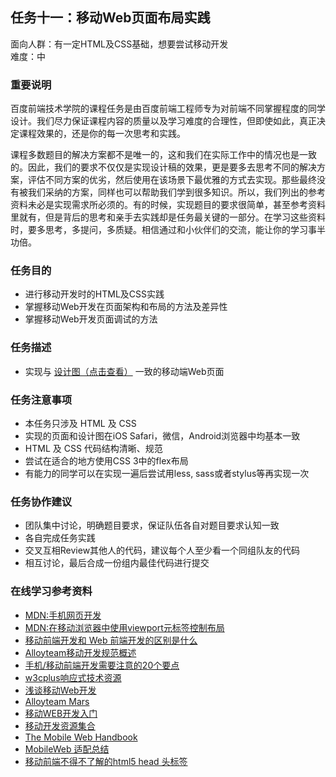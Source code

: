 ## 任务十一：移动Web页面布局实践

面向人群：有一定HTML及CSS基础，想要尝试移动开发  
难度：中


### 重要说明

百度前端技术学院的课程任务是由百度前端工程师专为对前端不同掌握程度的同学设计。我们尽力保证课程内容的质量以及学习难度的合理性，但即使如此，真正决定课程效果的，还是你的每一次思考和实践。

课程多数题目的解决方案都不是唯一的，这和我们在实际工作中的情况也是一致的。因此，我们的要求不仅仅是实现设计稿的效果，更是要多去思考不同的解决方案，评估不同方案的优劣，然后使用在该场景下最优雅的方式去实现。那些最终没有被我们采纳的方案，同样也可以帮助我们学到很多知识。所以，我们列出的参考资料未必是实现需求所必须的。有的时候，实现题目的要求很简单，甚至参考资料里就有，但是背后的思考和亲手去实践却是任务最关键的一部分。在学习这些资料时，要多思考，多提问，多质疑。相信通过和小伙伴们的交流，能让你的学习事半功倍。

### 任务目的

*   进行移动开发时的HTML及CSS实践
*   掌握移动Web开发在页面架构和布局的方法及差异性
*   掌握移动Web开发页面调试的方法

### 任务描述

*   实现与 [设计图（点击查看）](http://7xrp04.com1.z0.glb.clouddn.com/task_1_11_1.jpg) 一致的移动端Web页面

### 任务注意事项

*   本任务只涉及 HTML 及 CSS
*   实现的页面和设计图在iOS Safari，微信，Android浏览器中均基本一致
*   HTML 及 CSS 代码结构清晰、规范
*   尝试在适合的地方使用CSS 3中的flex布局
*   有能力的同学可以在实现一遍后尝试用less, sass或者stylus等再实现一次

### 任务协作建议

*   团队集中讨论，明确题目要求，保证队伍各自对题目要求认知一致
*   各自完成任务实践
*   交叉互相Review其他人的代码，建议每个人至少看一个同组队友的代码
*   相互讨论，最后合成一份组内最佳代码进行提交

### 在线学习参考资料

*   [MDN:手机网页开发](https://developer.mozilla.org/zh-CN/docs/Web/Guide/Mobile)
*   [MDN:在移动浏览器中使用viewport元标签控制布局](https://developer.mozilla.org/zh-CN/docs/Mobile/Viewport_meta_tag)
*   [移动前端开发和 Web 前端开发的区别是什么](https://www.zhihu.com/question/20269059)
*   [Alloyteam移动开发规范概述](http://alloyteam.github.io/Spirit/modules/Standard/)
*   [手机/移动前端开发需要注意的20个要点](http://sentsin.com/web/54.html)
*   [w3cplus响应式技术资源](http://www.w3cplus.com/responsive)
*   [浅谈移动Web开发](http://www.infoq.com/cn/articles/development-of-the-mobile-web-deep-concept)
*   [Alloyteam Mars](https://github.com/AlloyTeam/Mars)
*   [移动WEB开发入门](http://junmer.github.io/mobile-dev-get-started/)
*   [移动开发资源集合](https://github.com/jtyjty99999/mobileTech)
*   [The Mobile Web Handbook](http://quirksmode.org/mobilewebhandbook/)
*   [MobileWeb 适配总结](http://www.w3ctech.com/topic/979)
*   [移动前端不得不了解的html5 head 头标签](http://www.css88.com/archives/5480)
